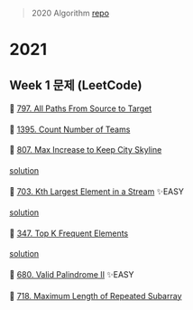 > 2020 Algorithm [repo](https://github.com/OneHundredMillionSalary/Algorithm/tree/master/week33)
# 2021
## Week 1 문제 (LeetCode)

####
👀 [797. All Paths From Source to Target](https://leetcode.com/problems/all-paths-from-source-to-target/)
####
####
👀 [1395. Count Number of Teams](https://leetcode.com/problems/count-number-of-teams/)
####
####
👀 [807. Max Increase to Keep City Skyline](https://leetcode.com/problems/max-increase-to-keep-city-skyline/)
####
[solution](https://github.com/KimHunJin/Study-Book/blob/master/algorithm/src/leetcode/LC_807.ts)
####
👀 [703. Kth Largest Element in a Stream](https://leetcode.com/problems/kth-largest-element-in-a-stream/) ✨EASY
####
[solution](https://github.com/KimHunJin/Study-Book/blob/master/algorithm/src/leetcode/LC_703.ts)
####
👀 [347. Top K Frequent Elements](https://leetcode.com/problems/top-k-frequent-elements/)
####
[solution](https://github.com/KimHunJin/Study-Book/blob/master/algorithm/src/leetcode/LC_347.ts)
####
####
👀 [680. Valid Palindrome II](https://leetcode.com/problems/valid-palindrome-ii/) ✨EASY
####
####
👀 [718. Maximum Length of Repeated Subarray](https://leetcode.com/problems/maximum-length-of-repeated-subarray/)
####
